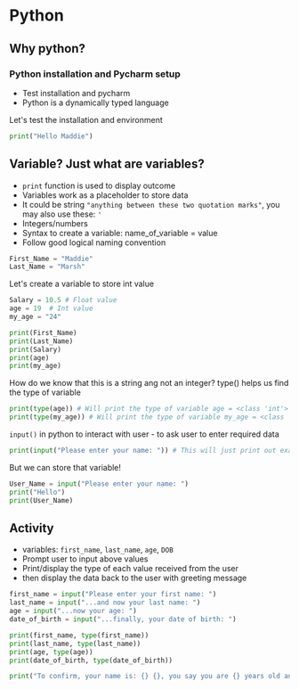 # Python
## Why python?
### Python installation and Pycharm setup

- Test installation and pycharm
- Python is a dynamically typed language

Let's test the installation and environment
```python
print("Hello Maddie")
```
## Variable? Just what are variables? 
- `print` function is used to display outcome
- Variables work as a placeholder to store data
- It could be string `"anything between these two quotation marks"`, you may also use these: `'`
- Integers/numbers
- Syntax to create a variable: name_of_variable = value
- Follow good logical naming convention
```python
First_Name = "Maddie"
Last_Name = "Marsh"
```
Let's create a variable to store int value
```python
Salary = 10.5 # Float value
age = 19  # Int value
my_age = "24"

print(First_Name)
print(Last_Name)
print(Salary)
print(age)
print(my_age)
```
How do we know that this is a string ang not an integer? type() helps us find the type of variable

```python
print(type(age)) # Will print the type of variable age = <class 'int'>
print(type(my_age)) # Will print the type of variable my_age = <class 'str'>
```
`input()` in python to interact with user - to ask user to enter required data
```python
print(input("Please enter your name: ")) # This will just print out exactly what the user enters
```
But we can store that variable!
```python
User_Name = input("Please enter your name: ")
print("Hello")
print(User_Name)
```
## Activity
- variables: `first_name`, `last_name`, `age`, `DOB`
- Prompt user to input above values
- Print/display the type of each value received from the user
- then display the data back to the user with greeting message
```python
first_name = input("Please enter your first name: ")
last_name = input("...and now your last name: ")
age = input("...now your age: ")
date_of_birth = input("...finally, your date of birth: ")

print(first_name, type(first_name))
print(last_name, type(last_name))
print(age, type(age))
print(date_of_birth, type(date_of_birth))

print("To confirm, your name is: {} {}, you say you are {} years old and you were born on {}".format(first_name, last_name, age, date_of_birth))
```